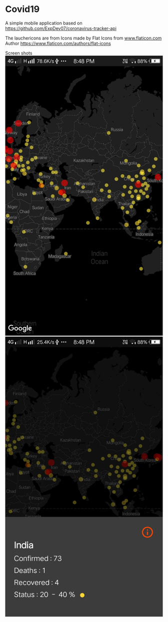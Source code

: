 # Covid19
A simple mobile application based on https://github.com/ExpDev07/coronavirus-tracker-api

The lauchericons are from Icons made by Flat Icons from www.flaticon.com Author https://www.flaticon.com/authors/flat-icons

Screen shots
![](images/1.jpg)
![](images/2.jpg)

